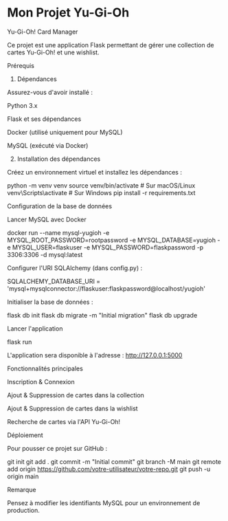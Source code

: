 ﻿# Mon Projet Yu-Gi-Oh
Yu-Gi-Oh! Card Manager

Ce projet est une application Flask permettant de gérer une collection de cartes Yu-Gi-Oh! et une wishlist.

Prérequis

1. Dépendances

Assurez-vous d'avoir installé :

Python 3.x

Flask et ses dépendances

Docker (utilisé uniquement pour MySQL)

MySQL (exécuté via Docker)

2. Installation des dépendances

Créez un environnement virtuel et installez les dépendances :

python -m venv venv
source venv/bin/activate  # Sur macOS/Linux
venv\Scripts\activate    # Sur Windows
pip install -r requirements.txt

Configuration de la base de données

Lancer MySQL avec Docker

docker run --name mysql-yugioh -e MYSQL_ROOT_PASSWORD=rootpassword -e MYSQL_DATABASE=yugioh -e MYSQL_USER=flaskuser -e MYSQL_PASSWORD=flaskpassword -p 3306:3306 -d mysql:latest

Configurer l'URI SQLAlchemy (dans config.py) :

SQLALCHEMY_DATABASE_URI = 'mysql+mysqlconnector://flaskuser:flaskpassword@localhost/yugioh'

Initialiser la base de données :

flask db init
flask db migrate -m "Initial migration"
flask db upgrade

Lancer l'application

flask run

L'application sera disponible à l'adresse : http://127.0.0.1:5000

Fonctionnalités principales

Inscription & Connexion

Ajout & Suppression de cartes dans la collection

Ajout & Suppression de cartes dans la wishlist

Recherche de cartes via l'API Yu-Gi-Oh!

Déploiement

Pour pousser ce projet sur GitHub :

git init
git add .
git commit -m "Initial commit"
git branch -M main
git remote add origin https://github.com/votre-utilisateur/votre-repo.git
git push -u origin main

Remarque

Pensez à modifier les identifiants MySQL pour un environnement de production.

